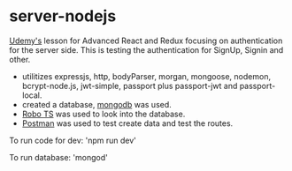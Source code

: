 # server-nodejs

[Udemy's](https://www.udemy.com/) lesson for Advanced React and Redux focusing on authentication for the server side. This is testing the authentication for SignUp, Signin and other.

- utilitizes expressjs, http, bodyParser, morgan, mongoose, nodemon, bcrypt-node.js, jwt-simple, passport plus passport-jwt and passport-local.
- created a database, [mongodb](https://www.mongodb.com/) was used.
- [Robo TS](https://robomongo.org/) was used to look into the database.
- [Postman](https://www.getpostman.com/apps) was used to test create data and test the routes.

To run code for dev:
'npm run dev'

To run database:
'mongod'
